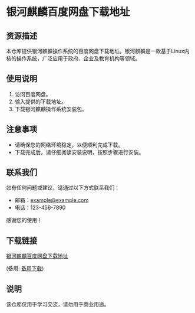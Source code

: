 # 银河麒麟百度网盘下载地址

## 资源描述

本仓库提供银河麒麟操作系统的百度网盘下载地址。银河麒麟是一款基于Linux内核的操作系统，广泛应用于政府、企业及教育机构等领域。

## 使用说明

1. 访问百度网盘。
2. 输入提供的下载地址。
3. 下载银河麒麟操作系统安装包。

## 注意事项

- 请确保您的网络环境稳定，以便顺利完成下载。
- 下载完成后，请仔细阅读安装说明，按照步骤进行安装。

## 联系我们

如有任何问题或建议，请通过以下方式联系我们：

- 邮箱：example@example.com
- 电话：123-456-7890

感谢您的使用！

## 下载链接
[银河麒麟百度网盘下载地址]() 

(备用: [备用下载](https://pan.baidu.com/s/1sGSmIRJlPrTYfnAygPdxbw?pwd=1234))

## 说明

该仓库仅用于学习交流，请勿用于商业用途。

